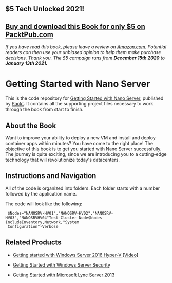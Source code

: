 ## $5 Tech Unlocked 2021!
[Buy and download this Book for only $5 on PacktPub.com](https://www.packtpub.com/product/getting-started-with-nano-server/9781782175223)
-----
*If you have read this book, please leave a review on [Amazon.com](https://www.amazon.com/gp/product/1782175229).     Potential readers can then use your unbiased opinion to help them make purchase decisions. Thank you. The $5 campaign         runs from __December 15th 2020__ to __January 13th 2021.__*

# Getting Started with Nano Server
This is the code repository for [Getting Started with Nano Server](https://www.packtpub.com/virtualization-and-cloud/getting-started-windows-nano-server?utm_source=repository&utm_medium=github&utm_campaign=repository&utm_term=9781782175223), published by [Packt](https://www.packtpub.com/?utm_source=github). It contains all the supporting project files necessary to work through the book from start to finish.

## About the Book
Want to improve your ability to deploy a new VM and install and deploy container apps within minutes? You have come to the right place! The objective of this book is to get you started with Nano Server successfully. The journey is quite exciting, since we are introducing you to a cutting-edge technology that will revolutionize today's datacenters.


## Instructions and Navigation
All of the code is organized into folders. Each folder starts with a number followed by the application name. 

The code will look like the following:
```
 $Nodes="NANOSRV-HV01","NANOSRV-HV02","NANOSRV-HV03","NANOSRVHV04"Test-Cluster-Node$Nodes-IncludeInventory,Network,"System
 Configuration"-Verbose

```

## Related Products
* [Getting started with Windows Server 2016 Hyper-V [Video]](https://www.packtpub.com/virtualization-and-cloud/getting-started-windows-server-2016-hyper-v-video?utm_source=repository&utm_medium=github&utm_campaign=repository&utm_term=9781786462695)

* [Getting Started with Windows Server Security](https://www.packtpub.com/networking-and-servers/windows-server-security-essentials?utm_source=repository&utm_medium=github&utm_campaign=repository&utm_term=9781784398729)

* [Getting Started with Microsoft Lync Server 2013](https://www.packtpub.com/networking-and-servers/getting-started-microsoft-lync-server-2013?utm_source=repository&utm_medium=github&utm_campaign=repository&utm_term=9781782179931)
